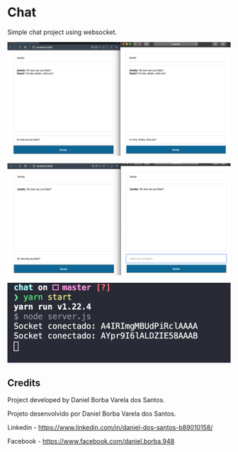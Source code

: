 # Chat

Simple chat project using websocket.

![alt text](https://github.com/danielborbavareladossantos/chat/blob/master/docs/image-1.png?raw=true)

![alt text](https://github.com/danielborbavareladossantos/chat/blob/master/docs/image-2.png?raw=true)

![alt text](https://github.com/danielborbavareladossantos/chat/blob/master/docs/image-3.png?raw=true)

## Credits

Project developed by Daniel Borba Varela dos Santos.

Projeto desenvolvido por Daniel Borba Varela dos Santos.

Linkedin - https://www.linkedin.com/in/daniel-dos-santos-b89010158/

Facebook - https://www.facebook.com/daniel.borba.948